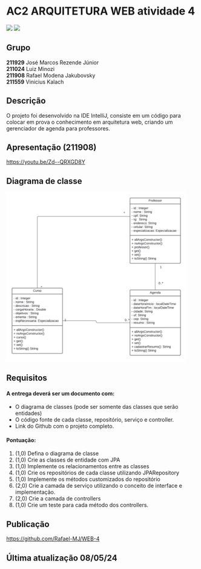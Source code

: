 # AC2 ARQUITETURA WEB atividade 4
<img loading="lazy" src="https://img.shields.io/badge/java-%23ED8B00.svg?style=for-the-badge&logo=openjdk&logoColor=white" target="_blank"></a>
<img loading="lazy" src="https://img.shields.io/badge/Spring_Boot-F2F4F9?style=for-the-badge&logo=spring-boot" target="_blank"></a>

## Grupo
**211929** José Marcos Rezende Júnior
<br />
**211024** Luiz Minozi
<br />
**211908** Rafael Modena Jakubovsky
<br />
**211559** Vinicius Kalach

## Descrição
O projeto foi desenvolvido na IDE IntelliJ, consiste em um código para colocar em prova o conhecimento em arquitetura web, criando um gerenciador de agenda para professores.

## Apresentação (211908)
https://youtu.be/Zd--QRXGD8Y

## Diagrama de classe
<img src="assets/diagrama.jpg" style="width: 475px;">

## Requisitos
#### A entrega deverá ser um documento com:
- O diagrama de classes (pode ser somente das classes que serão entidades)
- O código fonte de cada classe, repositório, serviço e controller.
- Link do Github com o projeto completo.

#### Pontuação:
1. (1,0) Defina o diagrama de classe
2. (1,0) Crie as classes de entidade com JPA
3. (1,0) Implemente os relacionamentos entre as classes
4. (1,0) Crie os repositórios de cada classe utilizando JPARepository
5. (1,0) Implemente os métodos customizados do repositório
6. (2,0) Crie a camada de serviço utilizando o conceito de interface e
implementação.
7. (2,0) Crie a camada de controllers
8. (1,0) Crie um teste para cada método dos controllers.

## Publicação
https://github.com/Rafael-MJ/WEB-4

## Última atualização 08/05/24
